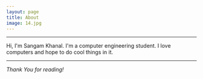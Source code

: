 ```yaml
---
layout: page
title: About
image: 14.jpg
---
```

***
Hi, I'm Sangam Khanal. I'm a computer engineering student. I love computers and hope to do cool things in it.  
***

*Thank You for reading!*

